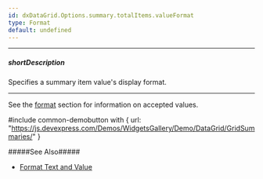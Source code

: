 ```yaml
---
id: dxDataGrid.Options.summary.totalItems.valueFormat
type: Format
default: undefined
---
```

---
##### shortDescription
Specifies a summary item value's display format.

---
See the [format](/api-reference/50%20Common/Object%20Structures/format '/Documentation/ApiReference/Common/Object_Structures/format/') section for information on accepted values.

#include common-demobutton with {
    url: "https://js.devexpress.com/Demos/WidgetsGallery/Demo/DataGrid/GridSummaries/"
}

#####See Also#####
- [Format Text and Value](/concepts/05%20UI%20Components/DataGrid/65%20Summaries/40%20Format%20Text%20and%20Value.md '/Documentation/Guide/UI_Components/DataGrid/Summaries/Format_Text_and_Value/')